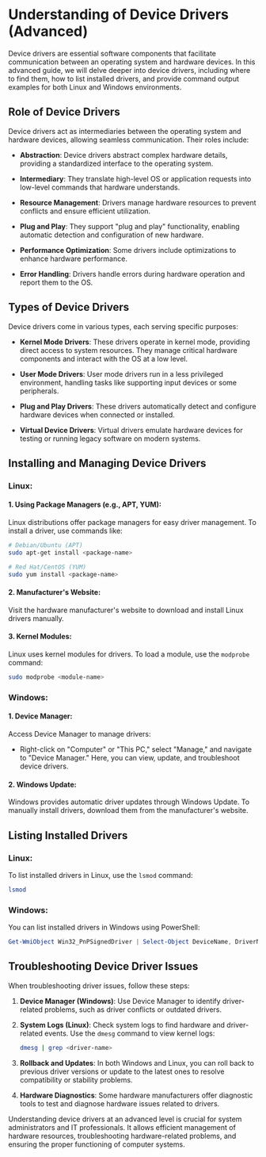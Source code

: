 # Understanding of Device Drivers (Advanced)

Device drivers are essential software components that facilitate communication between an operating system and hardware devices. In this advanced guide, we will delve deeper into device drivers, including where to find them, how to list installed drivers, and provide command output examples for both Linux and Windows environments.

## Role of Device Drivers

Device drivers act as intermediaries between the operating system and hardware devices, allowing seamless communication. Their roles include:

- **Abstraction**: Device drivers abstract complex hardware details, providing a standardized interface to the operating system.

- **Intermediary**: They translate high-level OS or application requests into low-level commands that hardware understands.

- **Resource Management**: Drivers manage hardware resources to prevent conflicts and ensure efficient utilization.

- **Plug and Play**: They support "plug and play" functionality, enabling automatic detection and configuration of new hardware.

- **Performance Optimization**: Some drivers include optimizations to enhance hardware performance.

- **Error Handling**: Drivers handle errors during hardware operation and report them to the OS.

## Types of Device Drivers

Device drivers come in various types, each serving specific purposes:

- **Kernel Mode Drivers**: These drivers operate in kernel mode, providing direct access to system resources. They manage critical hardware components and interact with the OS at a low level.

- **User Mode Drivers**: User mode drivers run in a less privileged environment, handling tasks like supporting input devices or some peripherals.

- **Plug and Play Drivers**: These drivers automatically detect and configure hardware devices when connected or installed.

- **Virtual Device Drivers**: Virtual drivers emulate hardware devices for testing or running legacy software on modern systems.

## Installing and Managing Device Drivers

### Linux:

#### 1. Using Package Managers (e.g., APT, YUM):

Linux distributions offer package managers for easy driver management. To install a driver, use commands like:

```bash
# Debian/Ubuntu (APT)
sudo apt-get install <package-name>

# Red Hat/CentOS (YUM)
sudo yum install <package-name>
```

#### 2. Manufacturer's Website:

Visit the hardware manufacturer's website to download and install Linux drivers manually.

#### 3. Kernel Modules:

Linux uses kernel modules for drivers. To load a module, use the `modprobe` command:

```bash
sudo modprobe <module-name>
```

### Windows:

#### 1. Device Manager:

Access Device Manager to manage drivers:

- Right-click on "Computer" or "This PC," select "Manage," and navigate to "Device Manager." Here, you can view, update, and troubleshoot device drivers.

#### 2. Windows Update:

Windows provides automatic driver updates through Windows Update. To manually install drivers, download them from the manufacturer's website.

## Listing Installed Drivers

### Linux:

To list installed drivers in Linux, use the `lsmod` command:

```bash
lsmod
```

### Windows:

You can list installed drivers in Windows using PowerShell:

```powershell
Get-WmiObject Win32_PnPSignedDriver | Select-Object DeviceName, DriverName, Manufacturer, InfName | Format-Table -AutoSize
```

## Troubleshooting Device Driver Issues

When troubleshooting driver issues, follow these steps:

1. **Device Manager (Windows)**: Use Device Manager to identify driver-related problems, such as driver conflicts or outdated drivers.

2. **System Logs (Linux)**: Check system logs to find hardware and driver-related events. Use the `dmesg` command to view kernel logs:

   ```bash
   dmesg | grep <driver-name>
   ```

3. **Rollback and Updates**: In both Windows and Linux, you can roll back to previous driver versions or update to the latest ones to resolve compatibility or stability problems.

4. **Hardware Diagnostics**: Some hardware manufacturers offer diagnostic tools to test and diagnose hardware issues related to drivers.

Understanding device drivers at an advanced level is crucial for system administrators and IT professionals. It allows efficient management of hardware resources, troubleshooting hardware-related problems, and ensuring the proper functioning of computer systems.
